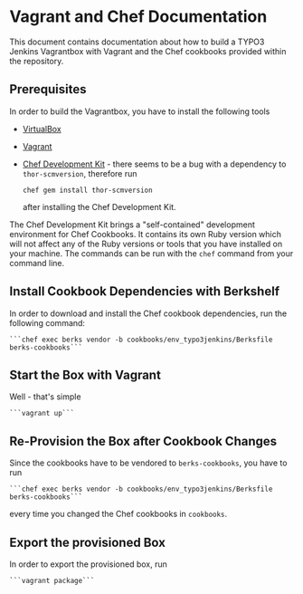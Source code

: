 Vagrant and Chef Documentation
==============================

This document contains documentation about how to build a TYPO3 Jenkins Vagrantbox with Vagrant and the Chef cookbooks provided within the repository.


Prerequisites
-------------

In order to build the Vagrantbox, you have to install the following tools

* [VirtualBox](https://www.virtualbox.org/wiki/Downloads)
* [Vagrant](https://www.vagrantup.com/downloads.html)
* [Chef Development Kit](https://downloads.chef.io/chef-dk) - there seems to be a bug with a dependency to `thor-scmversion`, therefore run

    ```chef gem install thor-scmversion```

  after installing the Chef Development Kit.

The Chef Development Kit brings a "self-contained" development environment for Chef Cookbooks. It contains its own Ruby version which will not affect any of the Ruby versions or tools that you have installed on your machine. The commands can be run with the `chef` command from your command line.


Install Cookbook Dependencies with Berkshelf
--------------------------------------------

In order to download and install the Chef cookbook dependencies, run the following command:

    ```chef exec berks vendor -b cookbooks/env_typo3jenkins/Berksfile berks-cookbooks```


Start the Box with Vagrant
--------------------------

Well - that's simple

    ```vagrant up```


Re-Provision the Box after Cookbook Changes
-------------------------------------------

Since the cookbooks have to be vendored to `berks-cookbooks`, you have to run

    ```chef exec berks vendor -b cookbooks/env_typo3jenkins/Berksfile berks-cookbooks```

every time you changed the Chef cookbooks in `cookbooks`.


Export the provisioned Box
--------------------------

In order to export the provisioned box, run

    ```vagrant package```
